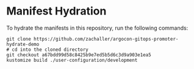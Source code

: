 # Manifest Hydration

To hydrate the manifests in this repository, run the following commands:

```shell
git clone https://github.com/zachaller/argocon-gitops-promoter-hydrate-demo
# cd into the cloned directory
git checkout a67bdd99d58c8425b9e7ed5b5d6c3d9a903e1ea5
kustomize build ./user-configuration/development
```

